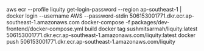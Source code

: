 aws ecr --profile liquity get-login-password --region ap-southeast-1 | docker login --username AWS --password-stdin 506153001771.dkr.ecr.ap-southeast-1.amazonaws.com
docker-compose -f packages/dev-frontend/docker-compose.yml  build
docker tag sushmitsarmah/liquity:latest 506153001771.dkr.ecr.ap-southeast-1.amazonaws.com/liquity:latest
docker push 506153001771.dkr.ecr.ap-southeast-1.amazonaws.com/liquity